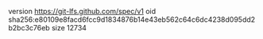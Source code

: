version https://git-lfs.github.com/spec/v1
oid sha256:e80109e8facd6fcc9d1834876b14e43eb562c64c6dc4238d095dd2b2bc3c76eb
size 12734
